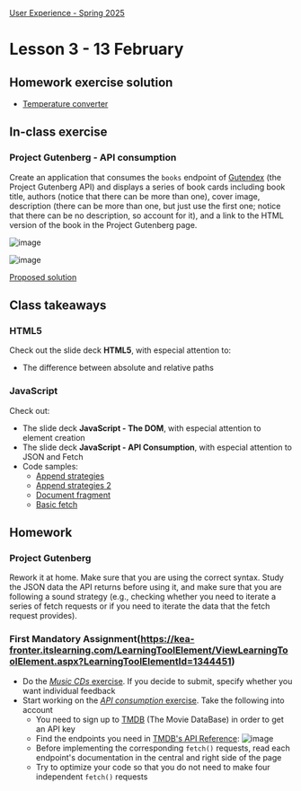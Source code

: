 [User Experience - Spring 2025](https://github.com/arturomorarioja-kea/WD_UX_F25/blob/main/README.md)

# Lesson 3 - 13 February

## Homework exercise solution
- [Temperature converter](https://github.com/arturomorarioja/kea_js_temperature_converter_solution)

## In-class exercise

### Project Gutenberg - API consumption
Create an application that consumes the `books` endpoint of [Gutendex](https://gutendex.com/) (the Project Gutenberg API) and displays a series of book cards including book title, authors (notice that there can be more than one), cover image, description (there can be more than one, but just use the first one; notice that there can be no description, so account for it), and a link to the HTML version of the book in the Project Gutenberg page.

![image](https://github.com/user-attachments/assets/b4f998ca-b38f-4b34-8834-408653ce2729)

![image](https://github.com/user-attachments/assets/8f07ebae-4446-4482-b4ae-dd62c8a4caff)

[Proposed solution](https://github.com/arturomorarioja/js_project_gutenberg)

## Class takeaways

### HTML5
Check out the slide deck **HTML5**, with especial attention to:
- The difference between absolute and relative paths

### JavaScript
Check out:
- The slide deck **JavaScript - The DOM**, with especial attention to element creation
- The slide deck **JavaScript - API Consumption**, with especial attention to JSON and Fetch
- Code samples:
  - [Append strategies](https://github.com/arturomorarioja/js_append_strategies)
  - [Append strategies 2](https://github.com/arturomorarioja/js_append_strategies_v2)
  - [Document fragment](https://codepen.io/arturomorarioja/pen/QwLaVMj)
  - [Basic fetch](https://github.com/arturomorarioja/js_basic_fetch)

## Homework

### Project Gutenberg
Rework it at home. Make sure that you are using the correct syntax. Study the JSON data the API returns before using it, and make sure that you are following a sound strategy (e.g., checking whether you need to iterate a series of fetch requests or if you need to iterate the data that the fetch request provides).

### First Mandatory Assignment(https://kea-fronter.itslearning.com/LearningToolElement/ViewLearningToolElement.aspx?LearningToolElementId=1344451)
- Do the [*Music CDs* exercise](https://kea-fronter.itslearning.com/LearningToolElement/ViewLearningToolElement.aspx?LearningToolElementId=1344535). If you decide to submit, specify whether you want individual feedback
- Start working on the [*API consumption* exercise](https://kea-fronter.itslearning.com/LearningToolElement/ViewLearningToolElement.aspx?LearningToolElementId=1344536). Take the following into account
  - You need to sign up to [TMDB](https://www.themoviedb.org/signup) (The Movie DataBase) in order to get an API key
  - Find the endpoints you need in [TMDB's API Reference](https://developer.themoviedb.org/reference/intro/getting-started):
![image](https://github.com/user-attachments/assets/45b18cd9-aca3-4b46-bfa2-a90e44dd8bad)
  - Before implementing the corresponding `fetch()` requests, read each endpoint's documentation in the central and right side of the page
  - Try to optimize your code so that you do not need to make four independent `fetch()` requests

